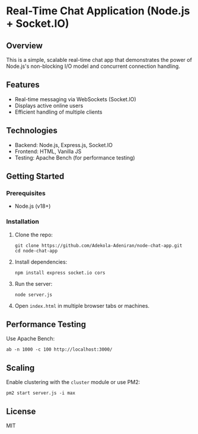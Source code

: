 # Real-Time Chat Application (Node.js + Socket.IO)

## Overview
This is a simple, scalable real-time chat app that demonstrates the power of Node.js's non-blocking I/O model and concurrent connection handling.

## Features
- Real-time messaging via WebSockets (Socket.IO)
- Displays active online users
- Efficient handling of multiple clients

## Technologies
- Backend: Node.js, Express.js, Socket.IO
- Frontend: HTML, Vanilla JS
- Testing: Apache Bench (for performance testing)

## Getting Started

### Prerequisites
- Node.js (v18+)

### Installation

1. Clone the repo:
   ```
   git clone https://github.com/Adekola-Adeniran/node-chat-app.git
   cd node-chat-app
   ```

2. Install dependencies:
   ```
   npm install express socket.io cors
   ```

3. Run the server:
   ```
   node server.js
   ```

4. Open `index.html` in multiple browser tabs or machines.

## Performance Testing

Use Apache Bench:
```
ab -n 1000 -c 100 http://localhost:3000/
```

## Scaling

Enable clustering with the `cluster` module or use PM2:
```
pm2 start server.js -i max
```

## License
MIT
